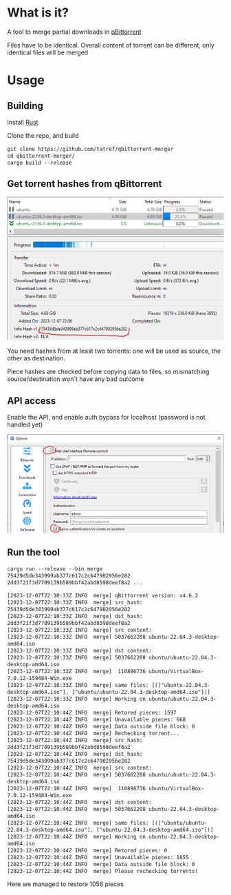 # What is it?

A tool to merge partial downloads in [qBittorrent](https://www.qbittorrent.org/)

Files have to be identical. Overall content of torrent can be different, only identical files will be merged

# Usage
## Building
Install [Rust](https://www.rust-lang.org/)

Clone the repo, and build

```
git clone https://github.com/tatref/qbittorrent-merger
cd qbittorrent-merger/
cargo build --release
```

## Get torrent hashes from qBittorrent

![qbittorrent_hash](doc\qbittorrent_hash.PNG)

You need hashes from at least two torrents: one will be used as source, the other as destination.

Piece hashes are checked before copying data to files, so mismatching source/destination won't have any bad outcome

## API access

Enable the API, and enable auth bypass for localhost (password is not handled yet)

![qbittorrent_api](doc\qbittorrent_api.PNG)

## Run the tool

```
cargo run --release --bin merge 75439d5de343999ab377c617c2c647902956e282 2dd3f21f3d7709139b589bbf42abd8598deef8a2 ...
```

```
[2023-12-07T22:10:33Z INFO  merge] qBittorrent version: v4.6.2
[2023-12-07T22:10:33Z INFO  merge] src_hash: 75439d5de343999ab377c617c2c647902956e282
[2023-12-07T22:10:33Z INFO  merge] dst_hash: 2dd3f21f3d7709139b589bbf42abd8598deef8a2
[2023-12-07T22:10:33Z INFO  merge] src content:
[2023-12-07T22:10:33Z INFO  merge] 5037662208 ubuntu-22.04.3-desktop-amd64.iso
[2023-12-07T22:10:33Z INFO  merge] dst content:
[2023-12-07T22:10:33Z INFO  merge] 5037662208 ubuntu/ubuntu-22.04.3-desktop-amd64.iso
[2023-12-07T22:10:33Z INFO  merge]  110896736 ubuntu/VirtualBox-7.0.12-159484-Win.exe
[2023-12-07T22:10:33Z INFO  merge] same files: [(["ubuntu-22.04.3-desktop-amd64.iso"], ["ubuntu/ubuntu-22.04.3-desktop-amd64.iso"])]
[2023-12-07T22:10:33Z INFO  merge] Working on ubuntu/ubuntu-22.04.3-desktop-amd64.iso
[2023-12-07T22:10:44Z INFO  merge] Retored pieces: 1597
[2023-12-07T22:10:44Z INFO  merge] Unavailable pieces: 668
[2023-12-07T22:10:44Z INFO  merge] Data outside file block: 0
[2023-12-07T22:10:44Z INFO  merge] Rechecking torrent...
[2023-12-07T22:10:44Z INFO  merge] src_hash: 2dd3f21f3d7709139b589bbf42abd8598deef8a2
[2023-12-07T22:10:44Z INFO  merge] dst_hash: 75439d5de343999ab377c617c2c647902956e282
[2023-12-07T22:10:44Z INFO  merge] src content:
[2023-12-07T22:10:44Z INFO  merge] 5037662208 ubuntu/ubuntu-22.04.3-desktop-amd64.iso
[2023-12-07T22:10:44Z INFO  merge]  110896736 ubuntu/VirtualBox-7.0.12-159484-Win.exe
[2023-12-07T22:10:44Z INFO  merge] dst content:
[2023-12-07T22:10:44Z INFO  merge] 5037662208 ubuntu-22.04.3-desktop-amd64.iso
[2023-12-07T22:10:44Z INFO  merge] same files: [(["ubuntu/ubuntu-22.04.3-desktop-amd64.iso"], ["ubuntu-22.04.3-desktop-amd64.iso"])]
[2023-12-07T22:10:44Z INFO  merge] Working on ubuntu-22.04.3-desktop-amd64.iso
[2023-12-07T22:10:44Z INFO  merge] Retored pieces: 0
[2023-12-07T22:10:44Z INFO  merge] Unavailable pieces: 1855
[2023-12-07T22:10:44Z INFO  merge] Data outside file block: 0
[2023-12-07T22:10:44Z INFO  merge] Please rechecking torrents!
```

Here we managed to restore 1056 pieces